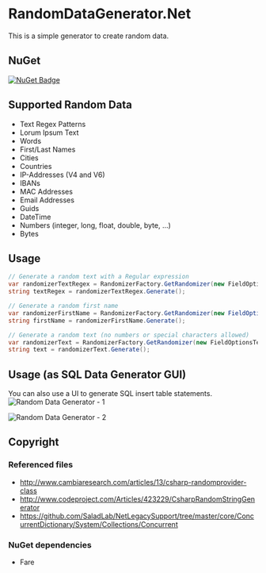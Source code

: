# RandomDataGenerator.Net
This is a simple generator to create random data.

## NuGet

[![NuGet Badge](https://buildstats.info/nuget/RandomDataGenerator.Net)](https://www.nuget.org/packages/RandomDataGenerator.Net)

## Supported Random Data 

- Text Regex Patterns
- Lorum Ipsum Text
- Words
- First/Last Names
- Cities
- Countries
- IP-Addresses (V4 and V6)
- IBANs
- MAC Addresses
- Email Addresses
- Guids
- DateTime
- Numbers (integer, long, float, double, byte, ...)
- Bytes

## Usage

``` csharp
// Generate a random text with a Regular expression
var randomizerTextRegex = RandomizerFactory.GetRandomizer(new FieldOptionsTextRegex { Pattern = @"^[0-9]{4}[A-Z]{2}" });
string textRegex = randomizerTextRegex.Generate();

// Generate a random first name
var randomizerFirstName = RandomizerFactory.GetRandomizer(new FieldOptionsFirstName());
string firstName = randomizerFirstName.Generate();

// Generate a random text (no numbers or special characters allowed)
var randomizerText = RandomizerFactory.GetRandomizer(new FieldOptionsText { UseNumber = false, UseSpecial = false });
string text = randomizerText.Generate();
```

## Usage (as SQL Data Generator GUI)
You can also use a UI to generate SQL insert table statements.
![Random Data Generator - 1](https://github.com/StefH/RandomDataGenerator/blob/master/resources/screen-01.png "Screen 1")

![Random Data Generator - 2](https://github.com/StefH/RandomDataGenerator/blob/master/resources/screen-02.png "Screen 2")


## Copyright

### Referenced files
- http://www.cambiaresearch.com/articles/13/csharp-randomprovider-class
- http://www.codeproject.com/Articles/423229/CsharpRandomStringGenerator
- https://github.com/SaladLab/NetLegacySupport/tree/master/core/ConcurrentDictionary/System/Collections/Concurrent

### NuGet dependencies
- Fare